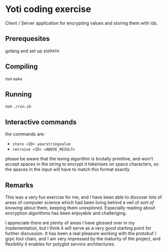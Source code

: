 # Yoti coding exercise

Client / Server application for encrypting values and storing them with ids.

## Prerequesites

golang and set up `$GOPATH`

## Compiling

run `make`

## Running

run `./run.sh`

## Interactive commands

the commands are:

- `store <ID> yourstringvalue`
- `retreive <ID> <ABOVE_RESULT>`

please be aware that the lexing algorithm is brutally primitive, and won't
accept spaces in the string to encrypt it tokenises on space characters, so the
spaces in the input will have to match this format exactly

## Remarks

This was a very fun exercise for me, and I have been able to discover lots of
areas of computer science which had been living behind a veil of _sort of
knowing_ about them, keeping them unexplored. Especially reading about
encryption algorithms has been enjoyable and challenging.

I appreciate there are plenty of areas I have glossed over in my
implementation, but I think it will serve as a very good starting point for
further discussion. It has been a real pleasure working with the protobuf /
grpc tool chain, and I am very impressed by the maturity of the project, and
flexibility it enables for polyglot service architectures.

